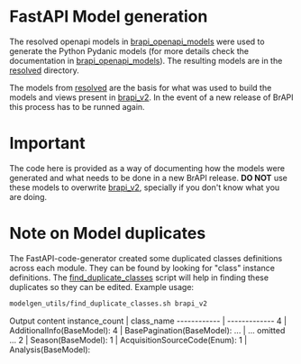 # FastAPI Model generation

The resolved openapi models in [brapi_openapi_models](brapi_openapi_models) were used to generate the Python Pydanic models (for more details check the documentation in [brapi_openapi_models](brapi_openapi_models)). The resulting models are in the [resolved](resolved) directory.

The models from [resolved](resolved) are the basis for what was used to build the models and views present in [brapi_v2](../brapi_v2).
In the event of a new release of BrAPI this process has to be runned again.

# Important

The code here is provided as a way of documenting how the models were generated and what needs to be done in a new BrAPI release. **DO NOT** use these models to overwrite [brapi_v2](../brapi_v2), specially if you don't know what you are doing.

# Note on Model duplicates

The FastAPI-code-generator created some duplicated classes definitions across each module. They can be found by looking for "class" instance definitions. The [find_duplicate_classes](find_duplicate_classes.sh) script will help in finding these duplicates so they can be edited.
Example usage:
```sh
modelgen_utils/find_duplicate_classes.sh brapi_v2
```
Output content
instance_count | class_name
------------ | -------------
   4 | AdditionalInfo(BaseModel):
   4 | BasePagination(BaseModel):
   ... | ... omitted ...
   2 | Season(BaseModel):
   1 | AcquisitionSourceCode(Enum):
   1 | Analysis(BaseModel):
